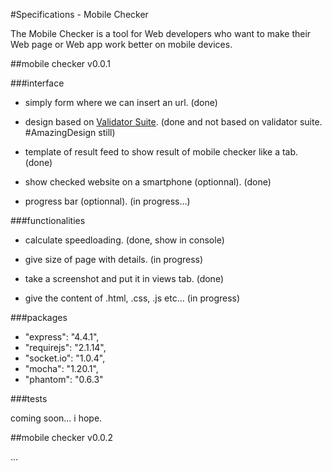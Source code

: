 #Specifications - Mobile Checker

The Mobile Checker is a tool for Web developers who want to make their Web page or Web app work better on mobile devices.


##mobile checker v0.0.1

###interface

* simply form where we can insert an url. (done) 

* design based on [Validator Suite](https://validator-suite.w3.org/). (done and not based on validator suite. #AmazingDesign still)

* template of result feed to show result of mobile checker like a tab. (done)

* show checked website on a smartphone (optionnal). (done)

* progress bar (optionnal). (in progress...)

###functionalities

* calculate speedloading. (done, show in console)

* give size of page with details. (in progress)

* take a screenshot and put it in views tab. (done)

* give the content of .html, .css, .js etc... (in progress)

###packages

* "express": "4.4.1",
* "requirejs": "2.1.14",
* "socket.io": "1.0.4",
* "mocha": "1.20.1",
* "phantom": "0.6.3"    


###tests

coming soon... i hope.

##mobile checker v0.0.2

...



